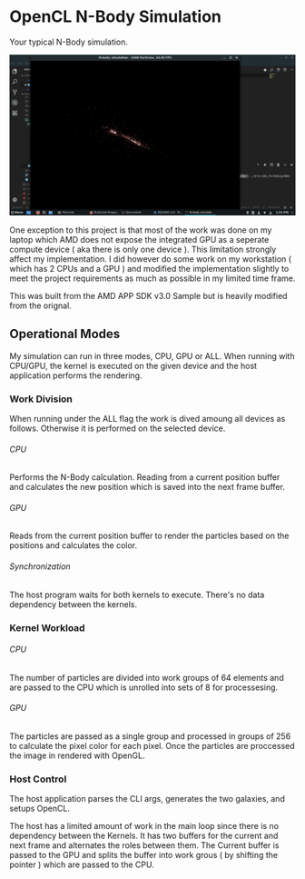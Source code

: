 # OpenCL N-Body Simulation
Your typical N-Body simulation.

![preview](https://raw.githubusercontent.com/prince-chrismc/Multicore-Programming/master/Docs/Screenshot%20from%202018-11-26%2013-23-13.png)

One exception to this project is that most of the work was done on my laptop which AMD does not expose the integrated GPU as a seperate compute device ( aka there is only one device ). This limitation strongly affect my implementation. I did however do some work on my workstation ( which has 2 CPUs and a GPU ) and modified the implementation slightly to meet the project requirements as much as possible in my limited time frame.

This was built from the AMD APP SDK v3.0 Sample but is heavily modified from the orignal.

## Operational Modes
My simulation can run in three modes, CPU, GPU or ALL. When running with CPU/GPU, the kernel is executed on the given device and the host application performs the rendering.

### Work Division
When running under the ALL flag the work is dived amoung all devices as follows. Otherwise it is performed on the selected device.

###### CPU
Performs the N-Body calculation. Reading from a current position buffer and calculates the new position which is saved into the next frame buffer.

###### GPU
Reads from the current position buffer to render the particles based on the positions and calculates the color.

###### Synchronization
The host program waits for both kernels to execute. There's no data dependency between the kernels.

### Kernel Workload
###### CPU
The number of particles are divided into work groups of 64 elements and are passed to the CPU which is unrolled into sets of 8 for processesing.

###### GPU
The particles are passed as a single group and processed in groups of 256 to calculate the pixel color for each pixel. Once the particles are proccessed the image in rendered with OpenGL.

### Host Control
The host application parses the CLI args, generates the two galaxies, and setups OpenCL.

The host has a limited amount of work in the main loop since there is no dependency between the Kernels. It has two buffers for the current and next frame and alternates the roles between them. The Current buffer is passed to the GPU and splits the buffer into work grous ( by shifting the pointer ) which are passed to the CPU.
